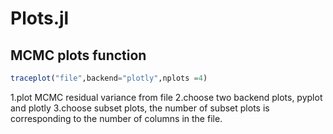 # Plots.jl
## MCMC plots function
```jl
traceplot("file",backend="plotly",nplots =4)
```
1.plot MCMC residual variance from file
2.choose two backend plots, pyplot and plotly
3.choose subset plots, the number of subset plots is corresponding to the number of columns in the file.
